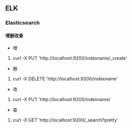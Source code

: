 ## ELK
### Elasticsearch
#### 增删改查
+ 增
1. curl -X PUT 'http://localhost:9200/indexname/_create'
+ 删
1. curl -X DELETE 'http://localhost:9200/indexname'
+ 改
1. curl -X PUT 'http://localhost:9200/indexname/
+ 查
1. curl -X GET 'http://localhost:9200/_search?pretty'
